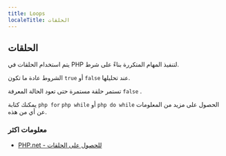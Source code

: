 ```yaml
---
title: Loops
localeTitle: الحلقات
---
```

## الحلقات

يتم استخدام الحلقات في PHP لتنفيذ المهام المتكررة بناءً على شرط.

الشروط عادة ما تكون `true` أو `false` عند تحليلها.

تستمر حلقة مستمرة حتى تعود الحالة المعرفة `false` .

يمكنك كتابة `php for` `php while` أو `php do while` الحصول على مزيد من المعلومات عن أي من هذه.

### معلومات اكثر

*   [PHP.net - للحصول على الحلقات](https://secure.php.net/manual/control-structures.for.php)